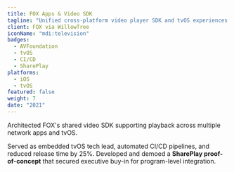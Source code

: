 ```yaml
---
title: FOX Apps & Video SDK
tagline: "Unified cross-platform video player SDK and tvOS experiences for FOX Now, Sports, and News."
client: FOX via WillowTree
iconName: "mdi:television"
badges:
  - AVFoundation
  - tvOS
  - CI/CD
  - SharePlay
platforms:
  - iOS
  - tvOS
featured: false
weight: 7
date: "2021"
---
```


Architected FOX's shared video SDK supporting playback across multiple network apps and tvOS.

Served as embedded tvOS tech lead, automated CI/CD pipelines, and reduced release time by 25%. Developed and demoed a **SharePlay proof-of-concept** that secured executive buy-in for program-level integration.

